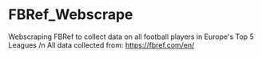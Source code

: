 # FBRef_Webscrape
Webscraping FBRef to collect data on all football players in Europe's Top 5 Leagues
/n
All data collected from: https://fbref.com/en/

